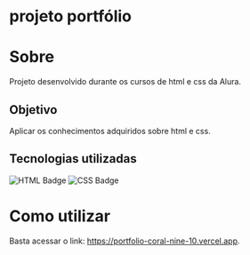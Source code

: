 # projeto portfólio

# Sobre
   Projeto desenvolvido durante os cursos de html e css da Alura.
   
   ## Objetivo 
   Aplicar os conhecimentos adquiridos sobre html e css.
  
## Tecnologias utilizadas 
  ![HTML Badge](https://img.shields.io/badge/HTML-239120?style=for-the-badge&logo=html5&logoColor=white)
  ![CSS Badge](https://img.shields.io/badge/CSS-239120?style=for-the-badge&logo=css3&logoColor=white)

# Como utilizar

Basta acessar o link: https://portfolio-coral-nine-10.vercel.app.
